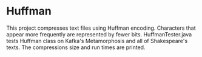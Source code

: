 # Huffman
This project compresses text files using Huffman encoding.
Characters that appear more frequently are represented by fewer bits.
HuffmanTester.java tests Huffman class on Kafka's Metamorphosis and all of Shakespeare's texts.
The compressions size and run times are printed.
